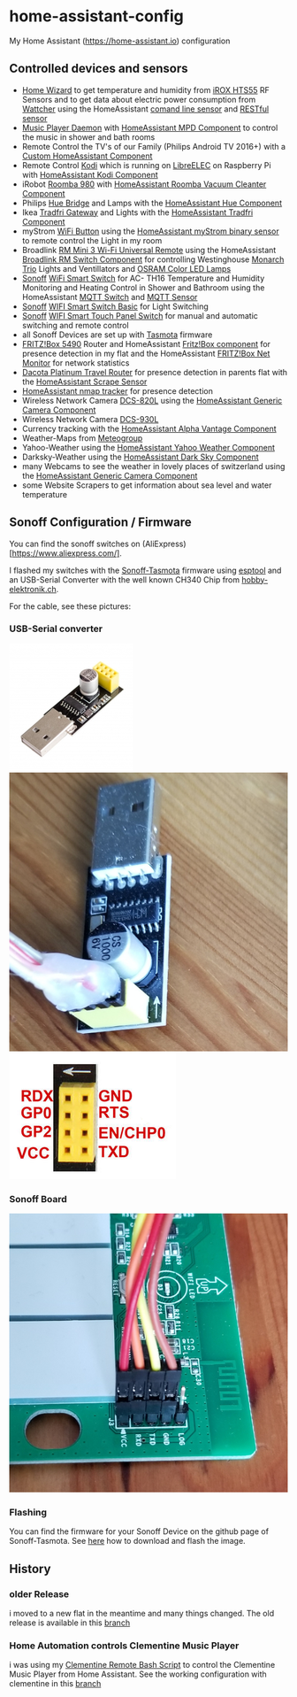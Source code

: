 # home-assistant-config
My Home Assistant (https://home-assistant.io) configuration

## Controlled devices and sensors

* [Home Wizard](https://homewizard.com/) to get temperature and humidity from [iROX HTS55](http://www.irox.com/fr/produits/accessoires/hts55.htm) RF Sensors and to get data about electric power consumption from [Wattcher](https://www.wattcher.nl/en/) using the HomeAssistant [comand line sensor](https://www.home-assistant.io/components/sensor.command_line/) and [RESTful sensor](https://www.home-assistant.io/components/sensor.rest/)
* [Music Player Daemon](https://www.musicpd.org/) with [HomeAssistant MPD Component](https://www.home-assistant.io/components/media_player.mpd/) to control the music in shower and bath rooms
* Remote Control the TV's of our Family (Philips Android TV 2016+) with a [Custom HomeAssistant Component](https://github.com/nstrelow/ha_philips_2016)
* Remote Control [Kodi](https://kodi.tv/) which is running on [LibreELEC](https://libreelec.tv/) on Raspberry Pi with [HomeAssistant Kodi Component](https://www.home-assistant.io/components/media_player.kodi/)
* iRobot [Roomba 980](https://shop.irobot.de/roomba-staubs-staubsaugerroboter-roomba-980/R980040.html) with [HomeAssistant Roomba Vacuum Cleanter Component](https://www.home-assistant.io/components/vacuum.roomba/)
* Philips [Hue Bridge](https://www2.meethue.com/en-us/p/hue-bridge/046677458478) and Lamps with the [HomeAssistant Hue Component](https://www.home-assistant.io/components/hue/) 
* Ikea [Tradfri Gateway](https://www.ikea.com/us/en/catalog/products/00337813/) and Lights with the [HomeAssistant Tradfri Component](https://www.home-assistant.io/components/tradfri/) 
* myStrom [WiFi Button](https://mystrom.ch/wifi-button/) using the [HomeAssistant myStrom binary sensor](https://www.home-assistant.io/components/binary_sensor.mystrom/) to remote control the Light in my room
* Broadlink [RM Mini 3 Wi-Fi Universal Remote](http://www.ibroadlink.com/rmMini3/) using the HomeAssistant [Broadlink RM Switch Component](https://www.home-assistant.io/components/switch.broadlink/) for controlling Westinghouse [Monarch Trio](https://www.lampenwelt.ch/westinghouse-monarch-trio-ventilator.html) Lights and Ventillators and [OSRAM Color LED Lamps](https://www.osram.com/)
* [Sonoff](https://sonoff.in/) [WiFi Smart Switch](https://www.sonoff.in/index.php?route=product/product&product_id=79) for AC- TH16 Temperature and Humidity Monitoring and Heating Control in Shower and Bathroom using the HomeAssistant [MQTT Switch](https://www.home-assistant.io/components/switch.mqtt/) and [MQTT Sensor](https://www.home-assistant.io/components/sensor.mqtt/)
* [Sonoff](https://sonoff.in/) [WIFI Smart Switch Basic](https://www.sonoff.in/index.php?route=product/product&product_id=75) for Light Switching
* [Sonoff](https://sonoff.in/) [WIFI Smart Touch Panel Switch](https://www.sonoff.in/index.php?route=product/product&product_id=73) for manual and automatic switching and remote control
* all Sonoff Devices are set up with [Tasmota](https://github.com/arendst/Sonoff-Tasmota) firmware
* [FRITZ!Box 5490](https://ch.avm.de/produkte/fritzbox/fritzbox-5490/) Router and HomeAssistant [Fritz!Box component](https://www.home-assistant.io/components/device_tracker.fritz/) for presence detection in my flat and the HomeAssistant [FRITZ!Box Net Monitor](https://www.home-assistant.io/components/sensor.fritzbox_netmonitor/) for network statistics
* [Dacota Platinum Travel Router](https://www.power.no/data-og-tilbehoer/nettverk-og-rutere/router/dacota-p-travel-router/p-253786/) for presence detection in parents flat with the [HomeAssistant Scrape Sensor](https://www.home-assistant.io/components/sensor.scrape/)
* [HomeAssistant nmap tracker](https://www.home-assistant.io/components/device_tracker.nmap_tracker/) for presence detection
* Wireless Network Camera [DCS-820L](https://eu.dlink.com/uk/en/products/dcs-820l-wifi-baby-camera) using the [HomeAssistant Generic Camera Component](https://www.home-assistant.io/components/camera.generic/)
* Wireless Network Camera [DCS-930L](https://eu.dlink.com/uk/en/products/dcs-930l-wireless-n-network-camera)
* Currency tracking with the [HomeAssistant Alpha Vantage Component](https://www.home-assistant.io/components/sensor.alpha_vantage/)
* Weather-Maps from [Meteogroup](https://www.meteogroup.com)
* Yahoo-Weather using the [HomeAssistant Yahoo Weather Component](https://www.home-assistant.io/components/weather.yweather/)
* Darksky-Weather using the [HomeAssistant Dark Sky Component](https://www.home-assistant.io/components/weather.darksky/)
* many Webcams to see the weather in lovely places of switzerland using the [HomeAssistant Generic Camera Component](https://www.home-assistant.io/components/camera.generic/)
* some Website Scrapers to get information about sea level and water temperature

## Sonoff Configuration / Firmware
You can find the sonoff switches on (AliExpress)[https://www.aliexpress.com/].

I flashed my switches with the [Sonoff-Tasmota](https://github.com/arendst/Sonoff-Tasmota) firmware using [esptool](https://github.com/arendst/Sonoff-Tasmota/wiki/Esptool) and an USB-Serial Converter with the well known CH340 Chip from [hobby-elektronik.ch](https://hobby-elektronik.ch/ESP8266-ESP8285-ESP32/ESP8266-Zubehoer/USB-zu-Seriell-Adapter-fuer-ESP8266-ESP-01::348.html).

For the cable, see these pictures:

### USB-Serial converter
![USB-Serial Converter](docs/converter-original.jpg)
![USB-Serial Converter with attached cable](docs/converter.jpg)
![USB-Serial Converter Pinout](docs/converter-pinout.png)

### Sonoff Board
![Sonoff T1 Touch Board](docs/board-pins.jpg)

### Flashing
You can find the firmware for your Sonoff Device on the github page of Sonoff-Tasmota. See [here](https://github.com/arendst/Sonoff-Tasmota/wiki/Esptool#download-sonoff-tasmota) how to download and flash the image.

## History
### older Release

i moved to a new flat in the meantime and many things changed. The old release is available in this [branch](https://github.com/mgafner/home-assistant-config/tree/Release1)

### Home Automation controls Clementine Music Player

i was using my [Clementine Remote Bash Script](https://github.com/mgafner/clementine-remote-bash) to control the Clementine Music Player from Home Assistant.
See the working configuration with clementine in this [branch](https://github.com/mgafner/home-assistant-config/tree/clementine)

